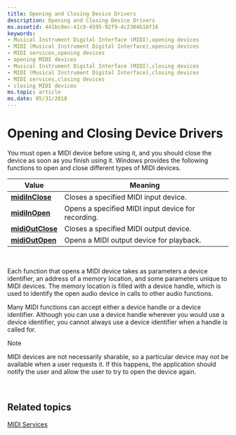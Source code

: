 ```yaml
---
title: Opening and Closing Device Drivers
description: Opening and Closing Device Drivers
ms.assetid: 441bc0ec-41c9-4595-92f9-4c2304b10f16
keywords:
- Musical Instrument Digital Interface (MIDI),opening devices
- MIDI (Musical Instrument Digital Interface),opening devices
- MIDI services,opening devices
- opening MIDI devices
- Musical Instrument Digital Interface (MIDI),closing devices
- MIDI (Musical Instrument Digital Interface),closing devices
- MIDI services,closing devices
- closing MIDI devices
ms.topic: article
ms.date: 05/31/2018
---
```


# Opening and Closing Device Drivers

You must open a MIDI device before using it, and you should close the device as soon as you finish using it. Windows provides the following functions to open and close different types of MIDI devices.



| Value                                | Meaning                                            |
|--------------------------------------|----------------------------------------------------|
| [**midiInClose**](/windows/win32/api/mmeapi/nf-mmeapi-midiinclose)   | Closes a specified MIDI input device.              |
| [**midiInOpen**](/windows/win32/api/mmeapi/nf-mmeapi-midiinopen)     | Opens a specified MIDI input device for recording. |
| [**midiOutClose**](/windows/win32/api/mmeapi/nf-mmeapi-midioutclose) | Closes a specified MIDI output device.             |
| [**midiOutOpen**](/windows/win32/api/mmeapi/nf-mmeapi-midioutopen)   | Opens a MIDI output device for playback.           |



 

Each function that opens a MIDI device takes as parameters a device identifier, an address of a memory location, and some parameters unique to MIDI devices. The memory location is filled with a device handle, which is used to identify the open audio device in calls to other audio functions.

Many MIDI functions can accept either a device handle or a device identifier. Although you can use a device handle wherever you would use a device identifier, you cannot always use a device identifier when a handle is called for.

> [!Note]  
> MIDI devices are not necessarily sharable, so a particular device may not be available when a user requests it. If this happens, the application should notify the user and allow the user to try to open the device again.

 

## Related topics

<dl> <dt>

[MIDI Services](midi-services.md)
</dt> </dl>

 

 